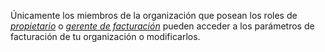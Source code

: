 Únicamente los miembros de la organización que posean los roles de [*propietario*](/articles/permission-levels-for-an-organization) o [*gerente de facturación*](/articles/adding-a-billing-manager-to-your-organization) pueden acceder a los parámetros de facturación de tu organización o modificarlos.
